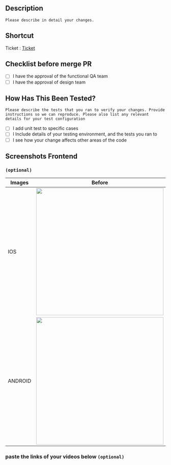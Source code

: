 ## Description

`Please describe in detail your changes.`

## Shortcut

<!--- change url for the url ticket in shortcut -->

Ticket : [Ticket](url)

## Checklist before merge PR

- [ ] I have the approval of the functional QA team
- [ ] I have the approval of design team

## How Has This Been Tested?

`Please describe the tests that you ran to verify your changes. Provide instructions so we can reproduce. Please also list any relevant details for your test configuration`

- [ ] I add unit test to specific cases
- [ ] I Include details of your testing environment, and the tests you ran to
- [ ] I see how your change affects other areas of the code

<!--- Please describe in detail how you tested your changes. -->

## Screenshots Frontend

### `(optional)`

| Images  | Before                       | After                      |
| ------- | ---------------------------- | -------------------------- |
| IOS     | <img  height="400" src=""/>  | <img height="400" src=""/> |
| ANDROID | <img   height="400" src=""/> | <img height="400" src=""/> |

### paste the links of your videos below `(optional)`
